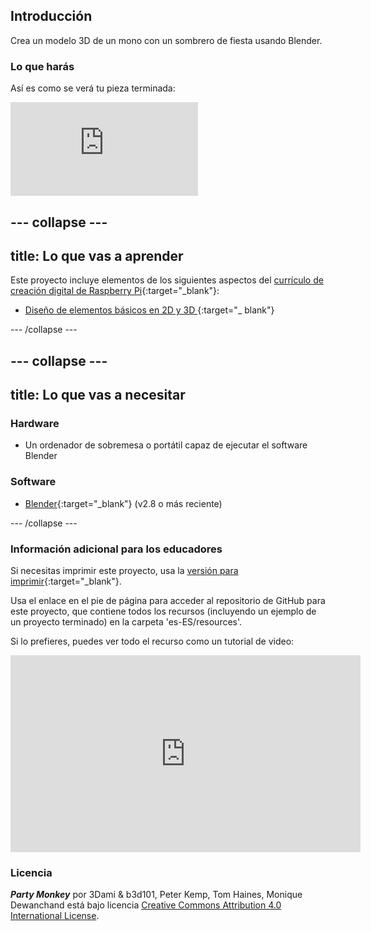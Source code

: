 ## Introducción

Crea un modelo 3D de un mono con un sombrero de fiesta usando Blender.

### Lo que harás

Así es como se verá tu pieza terminada:

<div class="responsive-embed responsive-embed--video">
  <iframe class="responsive-embed__iframe" src="https://sketchfab.com/models/11edaf9b8d1b4d62b5b30b28a292df71/embed" frameborder="0" allowvr allowfullscreen mozallowfullscreen="true" webkitallowfullscreen="true"></iframe>
</div>

--- collapse ---
---
title: Lo que vas a aprender
---

Este proyecto incluye elementos de los siguientes aspectos del [currículo de creación digital de Raspberry Pi](http://rpf.io/curriculum){:target="_blank"}:

+ [Diseño de elementos básicos en 2D y 3D ](https://curriculum.raspberrypi.org/design/creator/) {:target="_ blank"}

--- /collapse ---

--- collapse ---
---
title: Lo que vas a necesitar
---

### Hardware

+ Un ordenador de sobremesa o portátil capaz de ejecutar el software Blender

### Software

+ [Blender](https://www.blender.org/download/){:target="_blank"} (v2.8 o más reciente)

--- /collapse ---

### Información adicional para los educadores

Si necesitas imprimir este proyecto, usa la [versión para imprimir](https://projects.raspberrypi.org/es-ES/projects/blender-party-monkey/print){:target="_blank"}.

Usa el enlace en el pie de página para acceder al repositorio de GitHub para este proyecto, que contiene todos los recursos (incluyendo un ejemplo de un proyecto terminado) en la carpeta 'es-ES/resources'.

Si lo prefieres, puedes ver todo el recurso como un tutorial de video: 
<iframe width="560" height="315" src="https://www.youtube.com/embed/93ux_JliBew" frameborder="0" allowfullscreen mark="crwd-mark"></iframe> 

### Licencia

***Party Monkey*** por 3Dami & b3d101, Peter Kemp, Tom Haines, Monique Dewanchand está bajo licencia [Creative Commons Attribution 4.0 International License](http://creativecommons.org/licenses/by-sa/4.0/).